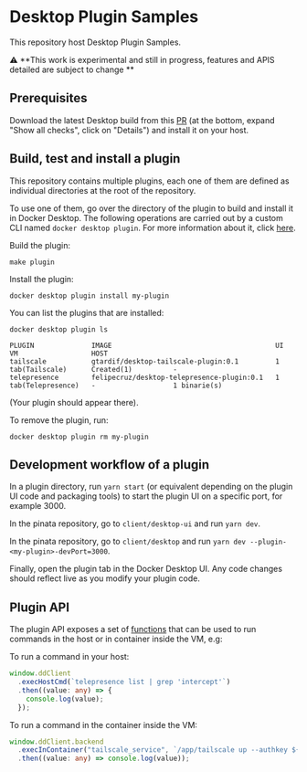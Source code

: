 # Desktop Plugin Samples

This repository host Desktop Plugin Samples.

:warning: **This work is experimental and still in progress, features and APIS detailed are subject to change **

## Prerequisites

Download the latest Desktop build from this [PR](https://github.com/docker/pinata/pull/16496) (at the bottom, expand "Show all checks", click on "Details") and install it on your host.

## Build, test and install a plugin

This repository contains multiple plugins, each one of them are defined as individual directories at the root of the repository.

To use one of them, go over the directory of the plugin to build and install it in Docker Desktop. The following operations are carried out by a custom CLI named `docker desktop plugin`. For more information about it, click [here](https://github.com/docker/pinata/tree/desktop-plugins/desktop-plugin).

Build the plugin:

```cli
make plugin
```

Install the plugin:

```cli
docker desktop plugin install my-plugin
```

You can list the plugins that are installed:

```cli
docker desktop plugin ls

PLUGIN              IMAGE                                        UI                    VM                  HOST
tailscale           gtardif/desktop-tailscale-plugin:0.1         1 tab(Tailscale)      Created(1)          -
telepresence        felipecruz/desktop-telepresence-plugin:0.1   1 tab(Telepresence)   -                   1 binarie(s)
```

(Your plugin should appear there).

To remove the plugin, run:

```cli
docker desktop plugin rm my-plugin
```

## Development workflow of a plugin

In a plugin directory, run `yarn start` (or equivalent depending on the plugin UI code and packaging tools) to start the plugin UI on a specific port, for example 3000.

In the pinata repository, go to `client/desktop-ui` and run `yarn dev`.

In the pinata repository, go to `client/desktop` and run `yarn dev --plugin-<my-plugin>-devPort=3000`.

Finally, open the plugin tab in the Docker Desktop UI. Any code changes should reflect live as you modify your plugin code.

## Plugin API

The plugin API exposes a set of [functions](https://github.com/docker/pinata/blob/desktop-plugins/client/plugin-preload/src/index.ts#L8-L19) that can be used to run commands in the host or in container inside the VM, e.g:

To run a command in your host:

```typescript
window.ddClient
  .execHostCmd(`telepresence list | grep 'intercept'`)
  .then((value: any) => {
    console.log(value);
  });
```

To run a command in the container inside the VM:

```typescript
window.ddClient.backend
  .execInContainer("tailscale_service", `/app/tailscale up --authkey ${token}`)
  .then((value: any) => console.log(value));
```

